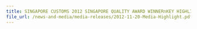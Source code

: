 ```yaml
---
title: SINGAPORE CUSTOMS 2012 SINGAPORE QUALITY AWARD WINNERnKEY HIGHLIGHTS 
file_url: /news-and-media/media-releases/2012-11-20-Media-Highlight.pdf
---
```

